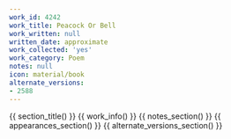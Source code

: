 ```yaml
---
work_id: 4242
work_title: Peacock Or Bell
work_written: null
written_date: approximate
work_collected: 'yes'
work_category: Poem
notes: null
icon: material/book
alternate_versions:
- 2588
---
```


{{ section_title() }}
{{ work_info() }}
{{ notes_section() }}
{{ appearances_section() }}
{{ alternate_versions_section() }}